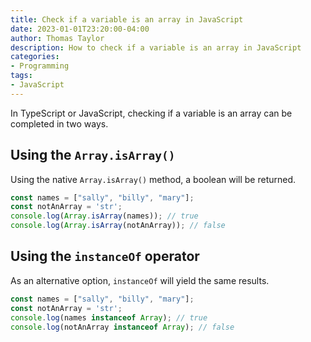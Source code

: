 ```yaml
---
title: Check if a variable is an array in JavaScript
date: 2023-01-01T23:20:00-04:00
author: Thomas Taylor
description: How to check if a variable is an array in JavaScript
categories:
- Programming
tags:
- JavaScript
---
```


In TypeScript or JavaScript, checking if a variable is an array can be completed in two ways.

## Using the `Array.isArray()`

Using the native `Array.isArray()` method, a boolean will be returned.

```javascript
const names = ["sally", "billy", "mary"];
const notAnArray = 'str';
console.log(Array.isArray(names)); // true
console.log(Array.isArray(notAnArray)); // false
```

## Using the `instanceOf` operator

As an alternative option, `instanceOf` will yield the same results.

```javascript
const names = ["sally", "billy", "mary"];
const notAnArray = 'str';
console.log(names instanceof Array); // true
console.log(notAnArray instanceof Array); // false
```
